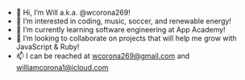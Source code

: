 - 👋 Hi, I’m Will a.k.a. @wcorona269!
- 👀 I’m interested in coding, music, soccer, and renewable energy!
- 🌱 I’m currently learning software engineering at App Academy!
- 💞️ I’m looking to collaborate on projects that will help me grow with JavaScript & Ruby!
- 📫 I can be reached at wcorona269@gmail.com and williamcorona1@icloud.com

<!---
wcorona269/wcorona269 is a ✨ special ✨ repository because its `README.md` (this file) appears on your GitHub profile.
You can click the Preview link to take a look at your changes.
--->
